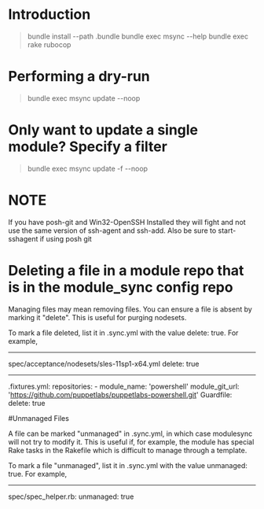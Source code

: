 # Introduction

> bundle install --path .bundle
> bundle exec msync --help
> bundle exec rake rubocop

# Performing a dry-run
> bundle exec msync update --noop


# Only want to update a single module?  Specify a filter
> bundle exec msync update -f <regex> --noop

# NOTE
If you have posh-git and Win32-OpenSSH Installed they will fight and not use the same version of ssh-agent and ssh-add.  Also be sure to start-sshagent if using posh git


# Deleting a file in a module repo that is in the module_sync config repo
Managing files may mean removing files. You can ensure a file is absent by marking it "delete". This is useful for purging nodesets.

To mark a file deleted, list it in .sync.yml with the value delete: true. For example,

---
spec/acceptance/nodesets/sles-11sp1-x64.yml
  delete: true


---
  .fixtures.yml:
    repositories:
      - module_name: 'powershell'
        module_git_url: 'https://github.com/puppetlabs/puppetlabs-powershell.git'
  Guardfile:
    delete: true



#Unmanaged Files

A file can be marked "unmanaged" in .sync.yml, in which case modulesync will not try to modify it. This is useful if, for example, the module has special Rake tasks in the Rakefile which is difficult to manage through a template.

To mark a file "unmanaged", list it in .sync.yml with the value unmanaged: true. For example,

---
spec/spec_helper.rb:
  unmanaged: true
